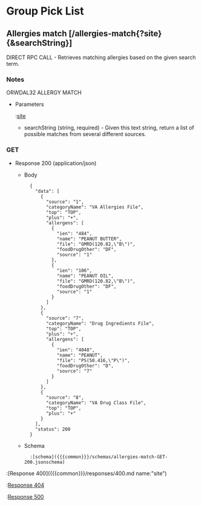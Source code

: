# Group Pick List

## Allergies match [/allergies-match{?site}{&searchString}]

DIRECT RPC CALL - Retrieves matching allergies based on the given search term.

### Notes

ORWDAL32 ALLERGY MATCH

+ Parameters

    :[site]({{{common}}}/parameters/site.md)

    + searchString (string, required) - Given this text string, return a list of possible matches from several different sources.

### GET

+ Response 200 (application/json)

    + Body

            {
              "data": [
                {
                  "source": "1",
                  "categoryName": "VA Allergies File",
                  "top": "TOP",
                  "plus": "+",
                  "allergens": [
                    {
                      "ien": "484",
                      "name": "PEANUT BUTTER",
                      "file": "GMRD(120.82,\"B\")",
                      "foodDrugOther": "DF",
                      "source": "1"
                    },
                    {
                      "ien": "106",
                      "name": "PEANUT OIL",
                      "file": "GMRD(120.82,\"B\")",
                      "foodDrugOther": "DF",
                      "source": "1"
                    }
                  ]
                },
                {
                  "source": "7",
                  "categoryName": "Drug Ingredients File",
                  "top": "TOP",
                  "plus": "+",
                  "allergens": [
                    {
                      "ien": "4048",
                      "name": "PEANUT",
                      "file": "PS(50.416,\"P\")",
                      "foodDrugOther": "D",
                      "source": "7"
                    }
                  ]
                },
                {
                  "source": "8",
                  "categoryName": "VA Drug Class File",
                  "top": "TOP",
                  "plus": "+"
                }
              ],
              "status": 200
            }

    + Schema

            :[schema]({{{common}}}/schemas/allergies-match-GET-200.jsonschema)

:[Response 400]({{{common}}}/responses/400.md name:"site")

:[Response 404]({{{common}}}/responses/404.md)

:[Response 500]({{{common}}}/responses/500.md)


